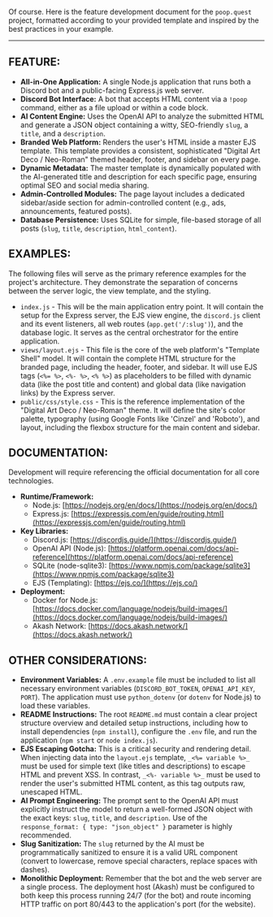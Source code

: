 Of course. Here is the feature development document for the `poop.quest` project, formatted according to your provided template and inspired by the best practices in your example.

***

## FEATURE:

-   **All-in-One Application:** A single Node.js application that runs both a Discord bot and a public-facing Express.js web server.
-   **Discord Bot Interface:** A bot that accepts HTML content via a `!poop` command, either as a file upload or within a code block.
-   **AI Content Engine:** Uses the OpenAI API to analyze the submitted HTML and generate a JSON object containing a witty, SEO-friendly `slug`, a `title`, and a `description`.
-   **Branded Web Platform:** Renders the user's HTML inside a master EJS template. This template provides a consistent, sophisticated "Digital Art Deco / Neo-Roman" themed header, footer, and sidebar on every page.
-   **Dynamic Metadata:** The master template is dynamically populated with the AI-generated title and description for each specific page, ensuring optimal SEO and social media sharing.
-   **Admin-Controlled Modules:** The page layout includes a dedicated sidebar/aside section for admin-controlled content (e.g., ads, announcements, featured posts).
-   **Database Persistence:** Uses SQLite for simple, file-based storage of all posts (`slug`, `title`, `description`, `html_content`).

## EXAMPLES:

The following files will serve as the primary reference examples for the project's architecture. They demonstrate the separation of concerns between the server logic, the view template, and the styling.

-   `index.js` - This will be the main application entry point. It will contain the setup for the Express server, the EJS view engine, the `discord.js` client and its event listeners, all web routes (`app.get('/:slug')`), and the database logic. It serves as the central orchestrator for the entire application.
-   `views/layout.ejs` - This file is the core of the web platform's "Template Shell" model. It will contain the complete HTML structure for the branded page, including the header, footer, and sidebar. It will use EJS tags (`<%= %>`, `<%- %>`, `<% %>`) as placeholders to be filled with dynamic data (like the post title and content) and global data (like navigation links) by the Express server.
-   `public/css/style.css` - This is the reference implementation of the "Digital Art Deco / Neo-Roman" theme. It will define the site's color palette, typography (using Google Fonts like 'Cinzel' and 'Roboto'), and layout, including the flexbox structure for the main content and sidebar.

## DOCUMENTATION:

Development will require referencing the official documentation for all core technologies.

-   **Runtime/Framework:**
    -   Node.js: [https://nodejs.org/en/docs/](https://nodejs.org/en/docs/)
    -   Express.js: [https://expressjs.com/en/guide/routing.html](https://expressjs.com/en/guide/routing.html)
-   **Key Libraries:**
    -   Discord.js: [https://discordjs.guide/](https://discordjs.guide/)
    -   OpenAI API (Node.js): [https://platform.openai.com/docs/api-reference](https://platform.openai.com/docs/api-reference)
    -   SQLite (node-sqlite3): [https://www.npmjs.com/package/sqlite3](https://www.npmjs.com/package/sqlite3)
    -   EJS (Templating): [https://ejs.co/](https://ejs.co/)
-   **Deployment:**
    -   Docker for Node.js: [https://docs.docker.com/language/nodejs/build-images/](https://docs.docker.com/language/nodejs/build-images/)
    -   Akash Network: [https://docs.akash.network/](https://docs.akash.network/)

## OTHER CONSIDERATIONS:

-   **Environment Variables:** A `.env.example` file must be included to list all necessary environment variables (`DISCORD_BOT_TOKEN`, `OPENAI_API_KEY`, `PORT`). The application must use `python_dotenv` (or `dotenv` for Node.js) to load these variables.
-   **README Instructions:** The root `README.md` must contain a clear project structure overview and detailed setup instructions, including how to install dependencies (`npm install`), configure the `.env` file, and run the application (`npm start` or `node index.js`).
-   **EJS Escaping Gotcha:** This is a critical security and rendering detail. When injecting data into the `layout.ejs` template, `_<%= variable %>_` must be used for simple text (like titles and descriptions) to escape HTML and prevent XSS. In contrast, `_<%- variable %>_` must be used to render the user's submitted HTML content, as this tag outputs raw, unescaped HTML.
-   **AI Prompt Engineering:** The prompt sent to the OpenAI API must explicitly instruct the model to return a well-formed JSON object with the exact keys: `slug`, `title`, and `description`. Use of the `response_format: { type: "json_object" }` parameter is highly recommended.
-   **Slug Sanitization:** The `slug` returned by the AI must be programmatically sanitized to ensure it is a valid URL component (convert to lowercase, remove special characters, replace spaces with dashes).
-   **Monolithic Deployment:** Remember that the bot and the web server are a single process. The deployment host (Akash) must be configured to both keep this process running 24/7 (for the bot) and route incoming HTTP traffic on port 80/443 to the application's port (for the website).